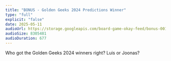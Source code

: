 ```yaml
---
title: "BONUS - Golden Geeks 2024 Predictions Winner"
type: "full"
explicit: "false"
date: 2025-05-11
audioUrl: https://storage.googleapis.com/board-game-okay-feed/bonus-001-board-game-okay.mp3
audioSize: 8305481
audioDuration: 677
---
```


Who got the Golden Geeks 2024 winners right? Luis or Joonas?
